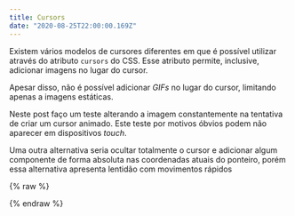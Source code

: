 ```yaml
---
title: Cursors
date: "2020-08-25T22:00:00.169Z"
---
```


Existem vários modelos de cursores diferentes em que é possível utilizar através do atributo `cursors` do CSS. Esse atributo permite, inclusive, adicionar imagens no lugar do cursor.

Apesar disso, não é possível adicionar _GIFs_ no lugar do cursor, limitando apenas a imagens estáticas.

Neste post faço um teste alterando a imagem constantemente na tentativa de criar um cursor animado. Este teste por motivos óbvios podem não aparecer em dispositivos _touch_.

Uma outra alternativa seria ocultar totalmente o cursor e adicionar algum componente de forma absoluta nas coordenadas atuais do ponteiro, porém essa alternativa apresenta lentidão com movimentos rápidos

{% raw %}
<script>
  let currentCursor = 0;
  setInterval(() => {
    if (currentCursor < 35) {
      currentCursor++;
    } else {
      currentCursor = 0;
    }
    const html = document.getElementsByTagName('html')[0];
    html.style.cursor = `url('/images/cursors/${currentCursor}.png'), auto`;
  }, 50);
</script>
{% endraw %}
